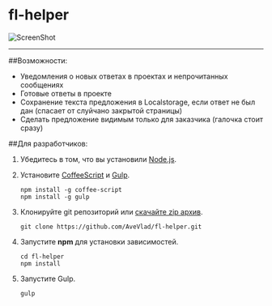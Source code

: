 fl-helper
=========
![ScreenShot](https://raw.github.com/AveVlad/fl-helper/master/github/notification.png)


----------


##Возможности:

 - Уведомления о новых ответах в проектах и непрочитанных сообщениях
 - Готовые ответы в проекте
 - Сохранение текста предложения в Localstorage, если ответ не был дан (спасает от слуйчано закрытой страницы)
 - Сделать предложение видимым только для заказчика (галочка стоит сразу)

##Для разработчиков:

 1. Убедитесь в том, что вы установили <a href="http://nodejs.org/" target="_blank">Node.js</a>.
 2. Установите <a href="http://coffeescript.org/" target="_blank">CoffeeScript</a> и <a href="https://github.com/gulpjs/gulp" target="_blank">Gulp</a>.

        npm install -g coffee-script
        npm install -g gulp
        
 3. Клонируйте git репозиторий или [скачайте zip архив](https://github.com/AveVlad/fl-helper/archive/master.zip).

        git clone https://github.com/AveVlad/fl-helper.git

 4. Запустите **npm** для установки зависимостей.

        cd fl-helper
        npm install

 5. Запустите Gulp.

        gulp
